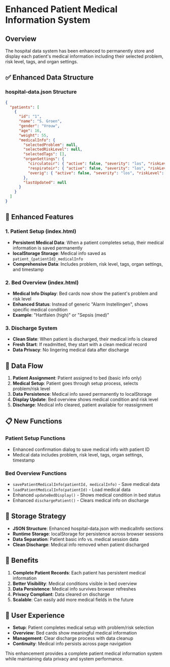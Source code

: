 # Enhanced Patient Medical Information System

## Overview

The hospital data system has been enhanced to permanently store and display each patient's medical information including their selected problem, risk level, tags, and organ settings.

## ✅ **Enhanced Data Structure**

### **hospital-data.json Structure**

```json
{
  "patients": [
    {
      "id": "1",
      "name": "S. Groen",
      "gender": "Vrouw",
      "age": 16,
      "weight": 55,
      "medicalInfo": {
        "selectedProblem": null,
        "selectedRiskLevel": null,
        "selectedTags": [],
        "organSettings": {
          "circulatoir": { "active": false, "severity": "los", "riskLevel": "mid" },
          "respiratoir": { "active": false, "severity": "los", "riskLevel": "mid" },
          "overig": { "active": false, "severity": "los", "riskLevel": "mid" }
        },
        "lastUpdated": null
      }
    }
  ]
}
```

## 🏥 **Enhanced Features**

### **1. Patient Setup (index.html)**
- **Persistent Medical Data**: When a patient completes setup, their medical information is saved permanently
- **localStorage Storage**: Medical info saved as `patient_{patientId}_medicalInfo`
- **Comprehensive Data**: Includes problem, risk level, tags, organ settings, and timestamp

### **2. Bed Overview (index.html)**
- **Medical Info Display**: Bed cards now show the patient's problem and risk level
- **Enhanced Status**: Instead of generic "Alarm Instellingen", shows specific medical condition
- **Example**: "Hartfalen (high)" or "Sepsis (med)"

### **3. Discharge System**
- **Clean Slate**: When patient is discharged, their medical info is cleared
- **Fresh Start**: If readmitted, they start with a clean medical record
- **Data Privacy**: No lingering medical data after discharge

## 🔄 **Data Flow**

1. **Patient Assignment**: Patient assigned to bed (basic info only)
2. **Medical Setup**: Patient goes through setup process, selects problem/risk level
3. **Data Persistence**: Medical info saved permanently to localStorage
4. **Display Update**: Bed overview shows medical condition and risk level
5. **Discharge**: Medical info cleared, patient available for reassignment

## 📋 **New Functions**

### **Patient Setup Functions**
- Enhanced confirmation dialog to save medical info with patient ID
- Medical data includes problem, risk level, tags, organ settings, timestamp

### **Bed Overview Functions**
- `savePatientMedicalInfo(patientId, medicalInfo)` - Save medical data
- `loadPatientMedicalInfo(patientId)` - Load medical data
- Enhanced `updateBedDisplay()` - Shows medical condition in bed status
- Enhanced `dischargePatient()` - Clears medical info on discharge

## 💾 **Storage Strategy**

- **JSON Structure**: Enhanced hospital-data.json with medicalInfo sections
- **Runtime Storage**: localStorage for persistence across browser sessions
- **Data Separation**: Patient basic info vs. medical session data
- **Clean Discharge**: Medical info removed when patient discharged

## 🎯 **Benefits**

1. **Complete Patient Records**: Each patient has persistent medical information
2. **Better Visibility**: Medical conditions visible in bed overview
3. **Data Persistence**: Medical info survives browser refreshes
4. **Privacy Compliant**: Data cleared on discharge
5. **Scalable**: Can easily add more medical fields in the future

## 📱 **User Experience**

- **Setup**: Patient completes medical setup with problem/risk selection
- **Overview**: Bed cards show meaningful medical information
- **Management**: Clear discharge process with data cleanup
- **Continuity**: Medical info persists across page navigation

This enhancement provides a complete patient medical information system while maintaining data privacy and system performance.
